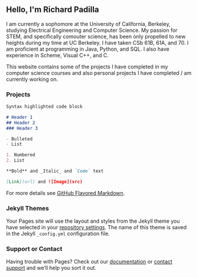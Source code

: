 ## Hello, I'm Richard Padilla

I am currently a sophomore at the University of California, Berkeley, studying Electrical Engineering and Computer Science. My passion for STEM, and specifically comouter science, has been only propelled to new heights during my time at UC Berkeley. I have taken CSb 61B, 61A, and 70. I am proficient at programming in Java, Python, and SQL. I also have experience in Scheme, Visual C++, and C.

This website contains some of the projects I have completed in my computer science courses and also personal projects I have completed / am currently working on. 

### Projects


```markdown
Syntax highlighted code block

# Header 1
## Header 2
### Header 3

- Bulleted
- List

1. Numbered
2. List

**Bold** and _Italic_ and `Code` text

[Link](url) and ![Image](src)
```

For more details see [GitHub Flavored Markdown](https://guides.github.com/features/mastering-markdown/).

### Jekyll Themes

Your Pages site will use the layout and styles from the Jekyll theme you have selected in your [repository settings](https://github.com/rpadilla99/rpadilla.github.io/settings). The name of this theme is saved in the Jekyll `_config.yml` configuration file.

### Support or Contact

Having trouble with Pages? Check out our [documentation](https://help.github.com/categories/github-pages-basics/) or [contact support](https://github.com/contact) and we’ll help you sort it out.
